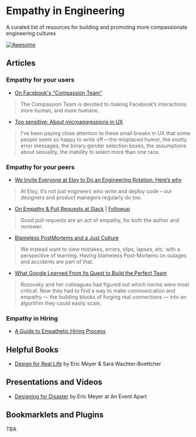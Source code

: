 # Empathy in Engineering
A curated list of resources for building and promoting more compassionate engineering cultures

[![Awesome](https://cdn.rawgit.com/sindresorhus/awesome/d7305f38d29fed78fa85652e3a63e154dd8e8829/media/badge.svg)](https://github.com/sindresorhus/awesome)

## Articles

### Empathy for your users

- [On Facebook's "Compassion Team"](http://www.nytimes.com/2016/03/13/fashion/facebook-breakup-compassion-team.html?_r=0)

> The Compassion Team is devoted to making Facebook’s interactions more human, and more humane.

- [Too sensitive: About microaggressions in UX](https://medium.com/@sara_ann_marie/too-sensitive-9752a86a8382)

> I’ve been paying close attention to these small breaks in UX that some people seem so happy to write off — the misplaced humor, the snotty error messages, the binary gender selection boxes, the assumptions about sexuality, the inability to select more than one race.


### Empathy for your peers

- [We Invite Everyone at Etsy to Do an Engineering Rotation: Here’s why](https://codeascraft.com/2014/12/22/engineering-rotation/)

> At Etsy, it’s not just engineers who write and deploy code – our designers and product managers regularly do too.

- [On Empathy & Pull Requests at Slack](https://slack.engineering/on-empathy-pull-requests-979e4257d158) | [Followup](https://slack.engineering/how-about-code-reviews-2695fb10d034)

> Good pull requests are an act of empathy, for both the author and reviewer.

- [Blameless PostMortems and a Just Culture](https://codeascraft.com/2012/05/22/blameless-postmortems/)

> We instead want to view mistakes, errors, slips, lapses, etc. with a perspective of learning. Having blameless Post-Mortems on outages and accidents are part of that.

- [What Google Learned From Its Quest to Build the Perfect Team](http://www.nytimes.com/2016/02/28/magazine/what-google-learned-from-its-quest-to-build-the-perfect-team.html)

> Rozovsky and her colleagues had figured out which norms were most critical. Now they had to find a way to make communication and empathy — the building blocks of forging real connections — into an algorithm they could easily scale.


### Empathy in Hiring

- [A Guide to Empathetic Hiring Process](https://medium.com/@fox/a-guide-to-empathetic-hiring-processes-c11c7ce0cd49#.2lp0a0phu)


## Helpful Books
- [Design for Real Life](https://abookapart.com/products/design-for-real-life) by Eric Meyer & Sara Wachter-Boettcher

## Presentations and Videos
- [Designing for Disaster](https://vimeo.com/148927676) by Eric Meyer at An Event Apart

## Bookmarklets and Plugins
TBA
